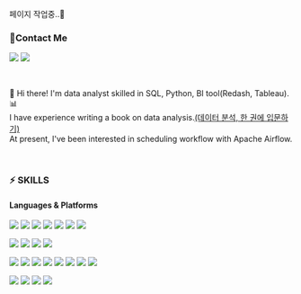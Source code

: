 페이지 작업중..🎈

### 📌Contact Me
<p>
  <a href="https://velog.io/@moonstar" target="_blank"><img src="https://img.shields.io/badge/Blog-FF5722?style=flat&logo=Blogger&logoColor=FFFFFF&"/></a>
  <a href="mailto:0803whdgus@naver.com" target="_blank"><img src="https://img.shields.io/badge/0803whdgus@naver.com-00000?style=flat&logo=naver&logoColor=FFFFFF&"/></a>
</p>
 
</br>

👋&nbsp;Hi there! I'm data analyst skilled in SQL, Python, BI tool(Redash, Tableau).📊</br>
I have experience writing a book on data analysis.[(데이터 분석, 한 권에 입문하기)](https://ridibooks.com/books/805041659) </br>
At present, I've been interested in scheduling workflow with Apache Airflow.  

</br>

### ⚡ SKILLS
#### Languages & Platforms
<p>
  <img src="https://img.shields.io/badge/Python-3776AB?style=flat&logo=Python&logoColor=FFFFFF&"/>
  <img src="https://img.shields.io/badge/Trino-DD00A1?style=flat&logo=Trino&logoColor=FFFFFF&"/>
  <img src="https://img.shields.io/badge/MySQL-4479A1?style=flat&logo=mysql&logoColor=FFFFFF&"/>
  <img src="https://img.shields.io/badge/PostgreSQL-4169E1?style=flat&logo=postgresql&logoColor=FFFFFF&"/>
  <img src="https://img.shields.io/badge/Markdown-000000?style=flat&logo=markdown&logoColor=FFFFFF&"/>
  <img src="https://img.shields.io/badge/LaTeX-008080?style=flat&logo=latex&logoColor=FFFFFF&"/>
  <img src="https://img.shields.io/badge/R-276DC3?style=flat&logo=R&logoColor=FFFFFF&"/>
</p>
<p>
  <img src="https://img.shields.io/badge/Jupyter-F37626?style=flat&logo=jupyter&logoColor=FFFFFF&"/>
  <img src="https://img.shields.io/badge/VS Code-007ACC?style=flat&logo=visualstudiocode&logoColor=FFFFFF&"/>
  <img src="https://img.shields.io/badge/Anaconda-44A833?style=flat&logo=anaconda&logoColor=FFFFFF&"/>
  <img src="https://img.shields.io/badge/Airflow-017CEE?style=flat&logo=apacheairflow&logoColor=FFFFFF&"/>
</p>
<p>
  <img src="https://img.shields.io/badge/Pandas-150458?style=flat&logo=pandas&logoColor=FFFFFF&"/>
  <img src="https://img.shields.io/badge/Numpy-013243?style=flat&logo=numpy&logoColor=FFFFFF&"/>
  <img src="https://img.shields.io/badge/Scikit%20Learn-7931E?style=flat&logo=scikitlearn&logoColor=FFFFFF&"/>
  <img src="https://img.shields.io/badge/TensorFlow-FF6F00?style=flat&logo=tensorflow&logoColor=FFFFFF&"/>
  <img src="https://img.shields.io/badge/Keras-D00000?style=flat&logo=keras&logoColor=FFFFFF&"/>
  <img src="https://img.shields.io/badge/PyTorch-EE4C2C?style=flat&logo=pytorch&logoColor=FFFFFF&"/>
  <img src="https://img.shields.io/badge/Selenium-43B02A?style=flat&logo=selenium&logoColor=FFFFFF&"/>
  <img src="https://img.shields.io/badge/Streamlit-FF4B4B?style=flat&logo=streamlit&logoColor=FFFFFF&"/>
</p>
<p>
  <img src="https://img.shields.io/badge/Notion-000000?style=flat&logo=notion&logoColor=FFFFFF&"/>
  <img src="https://img.shields.io/badge/Slack-4A154B?style=flat&logo=slack&logoColor=FFFFFF&"/>
  <img src="https://img.shields.io/badge/Git-F05032?style=flat&logo=git&logoColor=FFFFFF&"/>
  <img src="https://img.shields.io/badge/GitHub-181717?style=flat&logo=github&logoColor=FFFFFF&"/>
</p>

